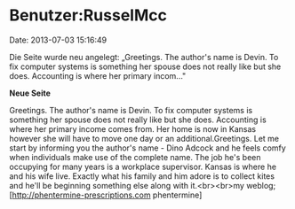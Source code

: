 Benutzer:RusselMcc
==================

Date: 2013-07-03 15:16:49

Die Seite wurde neu angelegt: „Greetings. The author\'s name is Devin.
To fix computer systems is something her spouse does not really like but
she does. Accounting is where her primary incom..."

**Neue Seite**

<div>

Greetings. The author\'s name is Devin. To fix computer systems is
something her spouse does not really like but she does. Accounting is
where her primary income comes from. Her home is now in Kansas however
she will have to move one day or an additional.Greetings. Let me start
by informing you the author\'s name - Dino Adcock and he feels comfy
when individuals make use of the complete name. The job he\'s been
occupying for many years is a workplace supervisor. Kansas is where he
and his wife live. Exactly what his family and him adore is to collect
kites and he\'ll be beginning something else along with
it.\<br\>\<br\>my weblog; \[http://phentermine-prescriptions.com
phentermine\]

</div>
